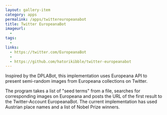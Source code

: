 ```yaml
---
layout: gallery-item
category: apps
permalink: /apps/twittereuropeanabot
title: Twitter EuropeanaBot
imageurl:
  - 
tags:
  - 
links:
  - https://twitter.com/EuropeanaBot
  - 
  - https://github.com/hatorikibble/twitter-europeanabot
---
```


Inspired by the DPLABot, this implementation uses Europeana API to present semi-random images from Europeana collections on Twitter.

The program takes a list of "seed terms" from a file, searches for corresponding images on Europeana and posts the URL of the first result to the Twitter-Account EuropeanaBot. The current implementation has used Austrian place names and a list of Nobel Prize winners.
